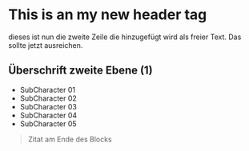 # This is an my new header tag
dieses ist nun die zweite Zeile die hinzugefügt wird als freier Text. Das sollte jetzt ausreichen.
## Überschrift zweite Ebene (1)
* SubCharacter 01
* SubCharacter 02
* SubCharacter 03
* SubCharacter 04
* SubCharacter 05

> Zitat am Ende des Blocks